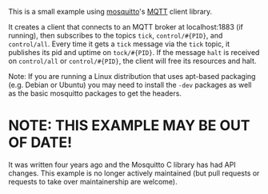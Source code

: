 This is a small example using [mosquitto]'s [MQTT] client library.

It creates a client that connects to an MQTT broker at localhost:1883
(if running), then subscribes to the topics `tick`, `control/#{PID}`,
and `control/all`. Every time it gets a `tick` message via the `tick`
topic, it publishes its pid and uptime on `tock/#{PID}`. If the message
`halt` is received on `control/all` or `control/#{PID}`, the client will
free its resources and halt.

Note: If you are running a Linux distribution that uses apt-based
packaging (e.g. Debian or Ubuntu) you may need to install the `-dev`
packages as well as the basic mosquitto packages to get the headers.

[mosquitto]: http://mosquitto.org
[MQTT]: http://mqtt.org/


# NOTE: THIS EXAMPLE MAY BE OUT OF DATE!

It was written four years ago and the Mosquitto C library has had API
changes. This example is no longer actively maintained (but pull
requests or requests to take over maintainership are welcome).
